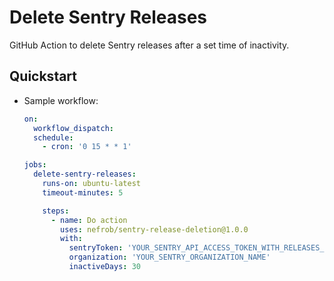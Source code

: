 
# Delete Sentry Releases

GitHub Action to delete Sentry releases after a set time of inactivity.

## Quickstart

- Sample workflow:

  ```yaml
  on:
    workflow_dispatch:
    schedule:
      - cron: '0 15 * * 1'

  jobs:
    delete-sentry-releases:
      runs-on: ubuntu-latest
      timeout-minutes: 5

      steps:
        - name: Do action
          uses: nefrob/sentry-release-deletion@1.0.0
          with:
            sentryToken: 'YOUR_SENTRY_API_ACCESS_TOKEN_WITH_RELEASES_SCOPE'
            organization: 'YOUR_SENTRY_ORGANIZATION_NAME'
            inactiveDays: 30
  ```
